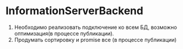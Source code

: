 ﻿# InformationServerBackend
1. Необходимо реализовать подключение ко всем БД, возможно оптимизация(в процессе публикации). 
2. Продумать сортировку и promise все (в процессе публикации)
